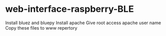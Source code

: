 # web-interface-raspberry-BLE

Install bluez and bluepy
Install apache
Give root access apache user name
Copy these files to www repertory
